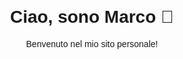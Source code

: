 <!DOCTYPE html>
<html>
  <head>
    <meta charset="utf-8">
    <title>Il mio sito personale</title>
    <style>
      body { font-family: sans-serif; text-align: center; margin-top: 100px; }
    </style>
  </head>
  <body>
    <h1>Ciao, sono Marco 👋</h1>
    <p>Benvenuto nel mio sito personale!</p>
  </body>
</html>
